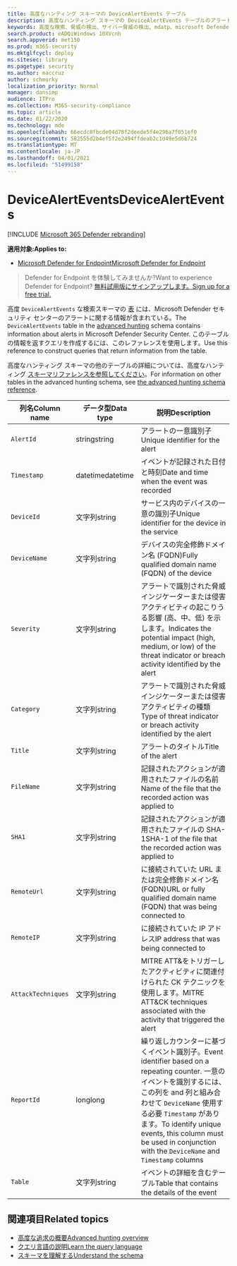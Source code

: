 ```yaml
---
title: 高度なハンティング スキーマの DeviceAlertEvents テーブル
description: 高度なハンティング スキーマの DeviceAlertEvents テーブルのアラート生成イベントについて説明します。
keywords: 高度な検索、脅威の検出、サイバー脅威の検出、mdatp、microsoft Defender atp、wdatp 検索、クエリ、テレメトリ、スキーマ参照、kusto、table、column、data type、description、DeviceAlertEvents、アラート、重大度、カテゴリ
search.product: eADQiWindows 10XVcnh
search.appverid: met150
ms.prod: m365-security
ms.mktglfcycl: deploy
ms.sitesec: library
ms.pagetype: security
ms.author: maccruz
author: schmurky
localization_priority: Normal
manager: dansimp
audience: ITPro
ms.collection: M365-security-compliance
ms.topic: article
ms.date: 01/22/2020
ms.technology: mde
ms.openlocfilehash: 66ecdc8fbcde04d78f2deede5f4e296a7f051ef0
ms.sourcegitcommit: 582555d2b4ef5f2e2494ffdeab2c1d49e5d6b724
ms.translationtype: MT
ms.contentlocale: ja-JP
ms.lasthandoff: 04/01/2021
ms.locfileid: "51499158"
---
```

# <a name="devicealertevents"></a><span data-ttu-id="08601-104">DeviceAlertEvents</span><span class="sxs-lookup"><span data-stu-id="08601-104">DeviceAlertEvents</span></span>

[!INCLUDE [Microsoft 365 Defender rebranding](../../includes/microsoft-defender.md)]

<span data-ttu-id="08601-105">**適用対象:**</span><span class="sxs-lookup"><span data-stu-id="08601-105">**Applies to:**</span></span>
- [<span data-ttu-id="08601-106">Microsoft Defender for Endpoint</span><span class="sxs-lookup"><span data-stu-id="08601-106">Microsoft Defender for Endpoint</span></span>](https://go.microsoft.com/fwlink/p/?linkid=2154037)



><span data-ttu-id="08601-107">Defender for Endpoint を体験してみませんか?</span><span class="sxs-lookup"><span data-stu-id="08601-107">Want to experience Defender for Endpoint?</span></span> [<span data-ttu-id="08601-108">無料試用版にサインアップします。</span><span class="sxs-lookup"><span data-stu-id="08601-108">Sign up for a free trial.</span></span>](https://www.microsoft.com/microsoft-365/windows/microsoft-defender-atp?ocid=docs-wdatp-advancedhuntingref-abovefoldlink)

<span data-ttu-id="08601-109">高度 `DeviceAlertEvents` な検索スキーマの [表](advanced-hunting-overview.md) には、Microsoft Defender セキュリティ センターのアラートに関する情報が含まれている。</span><span class="sxs-lookup"><span data-stu-id="08601-109">The `DeviceAlertEvents` table in the [advanced hunting](advanced-hunting-overview.md) schema contains information about alerts in Microsoft Defender Security Center.</span></span> <span data-ttu-id="08601-110">このテーブルの情報を返すクエリを作成するには、このレファレンスを使用します。</span><span class="sxs-lookup"><span data-stu-id="08601-110">Use this reference to construct queries that return information from the table.</span></span>

<span data-ttu-id="08601-111">高度なハンティング スキーマの他のテーブルの詳細については、高度なハンティング [スキーマリファレンスを参照してください](advanced-hunting-schema-reference.md)。</span><span class="sxs-lookup"><span data-stu-id="08601-111">For information on other tables in the advanced hunting schema, see [the advanced hunting schema reference](advanced-hunting-schema-reference.md).</span></span>

| <span data-ttu-id="08601-112">列名</span><span class="sxs-lookup"><span data-stu-id="08601-112">Column name</span></span> | <span data-ttu-id="08601-113">データ型</span><span class="sxs-lookup"><span data-stu-id="08601-113">Data type</span></span> | <span data-ttu-id="08601-114">説明</span><span class="sxs-lookup"><span data-stu-id="08601-114">Description</span></span> |
|-------------|-----------|-------------|
| `AlertId` | <span data-ttu-id="08601-115">string</span><span class="sxs-lookup"><span data-stu-id="08601-115">string</span></span> | <span data-ttu-id="08601-116">アラートの一意識別子</span><span class="sxs-lookup"><span data-stu-id="08601-116">Unique identifier for the alert</span></span> |
| `Timestamp` | <span data-ttu-id="08601-117">datetime</span><span class="sxs-lookup"><span data-stu-id="08601-117">datetime</span></span> | <span data-ttu-id="08601-118">イベントが記録された日付と時刻</span><span class="sxs-lookup"><span data-stu-id="08601-118">Date and time when the event was recorded</span></span> |
| `DeviceId` | <span data-ttu-id="08601-119">文字列</span><span class="sxs-lookup"><span data-stu-id="08601-119">string</span></span> | <span data-ttu-id="08601-120">サービス内のデバイスの一意の識別子</span><span class="sxs-lookup"><span data-stu-id="08601-120">Unique identifier for the device in the service</span></span> |
| `DeviceName` | <span data-ttu-id="08601-121">文字列</span><span class="sxs-lookup"><span data-stu-id="08601-121">string</span></span> | <span data-ttu-id="08601-122">デバイスの完全修飾ドメイン名 (FQDN)</span><span class="sxs-lookup"><span data-stu-id="08601-122">Fully qualified domain name (FQDN) of the device</span></span> |
| `Severity` | <span data-ttu-id="08601-123">文字列</span><span class="sxs-lookup"><span data-stu-id="08601-123">string</span></span> | <span data-ttu-id="08601-124">アラートで識別された脅威インジケーターまたは侵害アクティビティの起こりうる影響 (高、中、低) を示します。</span><span class="sxs-lookup"><span data-stu-id="08601-124">Indicates the potential impact (high, medium, or low) of the threat indicator or breach activity identified by the alert</span></span> |
| `Category` | <span data-ttu-id="08601-125">文字列</span><span class="sxs-lookup"><span data-stu-id="08601-125">string</span></span> | <span data-ttu-id="08601-126">アラートで識別された脅威インジケーターまたは侵害アクティビティの種類</span><span class="sxs-lookup"><span data-stu-id="08601-126">Type of threat indicator or breach activity identified by the alert</span></span> |
| `Title` | <span data-ttu-id="08601-127">文字列</span><span class="sxs-lookup"><span data-stu-id="08601-127">string</span></span> | <span data-ttu-id="08601-128">アラートのタイトル</span><span class="sxs-lookup"><span data-stu-id="08601-128">Title of the alert</span></span> |
| `FileName` | <span data-ttu-id="08601-129">文字列</span><span class="sxs-lookup"><span data-stu-id="08601-129">string</span></span> | <span data-ttu-id="08601-130">記録されたアクションが適用されたファイルの名前</span><span class="sxs-lookup"><span data-stu-id="08601-130">Name of the file that the recorded action was applied to</span></span> |
| `SHA1` | <span data-ttu-id="08601-131">文字列</span><span class="sxs-lookup"><span data-stu-id="08601-131">string</span></span> | <span data-ttu-id="08601-132">記録されたアクションが適用されたファイルの SHA-1</span><span class="sxs-lookup"><span data-stu-id="08601-132">SHA-1 of the file that the recorded action was applied to</span></span> |
| `RemoteUrl` | <span data-ttu-id="08601-133">文字列</span><span class="sxs-lookup"><span data-stu-id="08601-133">string</span></span> | <span data-ttu-id="08601-134">に接続されていた URL または完全修飾ドメイン名 (FQDN)</span><span class="sxs-lookup"><span data-stu-id="08601-134">URL or fully qualified domain name (FQDN) that was being connected to</span></span> |
| `RemoteIP` | <span data-ttu-id="08601-135">文字列</span><span class="sxs-lookup"><span data-stu-id="08601-135">string</span></span> | <span data-ttu-id="08601-136">に接続されていた IP アドレス</span><span class="sxs-lookup"><span data-stu-id="08601-136">IP address that was being connected to</span></span> |
| `AttackTechniques` | <span data-ttu-id="08601-137">文字列</span><span class="sxs-lookup"><span data-stu-id="08601-137">string</span></span> | <span data-ttu-id="08601-138">MITRE ATT&をトリガーしたアクティビティに関連付けられた CK テクニックを使用します。</span><span class="sxs-lookup"><span data-stu-id="08601-138">MITRE ATT&CK techniques associated with the activity that triggered the alert</span></span> |
| `ReportId` | <span data-ttu-id="08601-139">long</span><span class="sxs-lookup"><span data-stu-id="08601-139">long</span></span> | <span data-ttu-id="08601-140">繰り返しカウンターに基づくイベント識別子。</span><span class="sxs-lookup"><span data-stu-id="08601-140">Event identifier based on a repeating counter.</span></span> <span data-ttu-id="08601-141">一意のイベントを識別するには、この列を and 列と組み合わせて `DeviceName` 使用する必要 `Timestamp` があります。</span><span class="sxs-lookup"><span data-stu-id="08601-141">To identify unique events, this column must be used in conjunction with the `DeviceName` and `Timestamp` columns</span></span> |
| `Table` | <span data-ttu-id="08601-142">文字列</span><span class="sxs-lookup"><span data-stu-id="08601-142">string</span></span> | <span data-ttu-id="08601-143">イベントの詳細を含むテーブル</span><span class="sxs-lookup"><span data-stu-id="08601-143">Table that contains the details of the event</span></span> |

## <a name="related-topics"></a><span data-ttu-id="08601-144">関連項目</span><span class="sxs-lookup"><span data-stu-id="08601-144">Related topics</span></span>
- [<span data-ttu-id="08601-145">高度な追求の概要</span><span class="sxs-lookup"><span data-stu-id="08601-145">Advanced hunting overview</span></span>](advanced-hunting-overview.md)
- [<span data-ttu-id="08601-146">クエリ言語の説明</span><span class="sxs-lookup"><span data-stu-id="08601-146">Learn the query language</span></span>](advanced-hunting-query-language.md)
- [<span data-ttu-id="08601-147">スキーマを理解する</span><span class="sxs-lookup"><span data-stu-id="08601-147">Understand the schema</span></span>](advanced-hunting-schema-reference.md)
